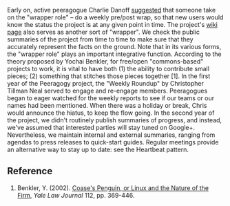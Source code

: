 Early on, active peeragogue Charlie Danoff
[suggested](http://socialmediaclassroom.com/host/peeragogy/wiki/rolesdivision-labor)
that someone take on the "wrapper role" – do a weekly pre/post wrap, so
that new users would know the status the project is at any given point
in time. The project's [wiki
page](http://socialmediaclassroom.com/host/peeragogy/) also serves as
another sort of "wrapper". We check the public summaries of the project
from time to time to make sure that they accurately represent the facts
on the ground. Note that in its various forms, the "wrapper role" plays
an important integrative function. According to the theory proposed by
Yochai Benkler, for free/open "commons-based" projects to work, it is
vital to have both (1) the ability to contribute small pieces; (2)
something that stitches those pieces together [1]. In the first year of
the Peeragogy project, the "Weekly Roundup" by Christopher Tillman Neal
served to engage and re-engage members. Peeragogues began to eager
watched for the weekly reports to see if our teams or our names had been
mentioned. When there was a holiday or break, Chris would announce the
hiatus, to keep the flow going. In the second year of the project, we
didn't routinely publish summaries of progress, and instead, we've
assumed that interested parties will stay tuned on Google+.
Nevertheless, we maintain internal and external summaries, ranging from
agendas to press releases to quick-start guides. Regular meetings
provide an alternative way to stay up to date: see the Heartbeat
pattern.

Reference
---------

1.  Benkler, Y. (2002). [Coase's Penguin, or Linux and the Nature of the
    Firm](http://www.yale.edu/yalelj/112/BenklerWEB.pdf), *Yale Law
    Journal* 112, pp. 369-446.

